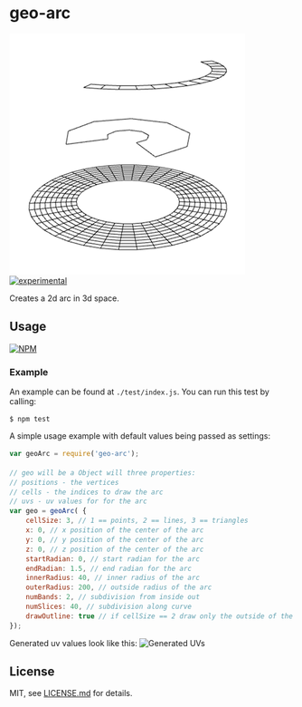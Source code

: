 # geo-arc

![render](./render.png)
[![experimental](http://badges.github.io/stability-badges/dist/experimental.svg)](http://github.com/badges/stability-badges)

Creates a 2d arc in 3d space.

## Usage

[![NPM](https://nodei.co/npm/geo-arc.png)](https://www.npmjs.com/package/geo-arc)

### Example

An example can be found at `./test/index.js`. You can run this test by calling:
```
$ npm test
```

A simple usage example with default values being passed as settings:
```javascript
var geoArc = require('geo-arc');

// geo will be a Object will three properties:
// positions - the vertices
// cells - the indices to draw the arc
// uvs - uv values for for the arc
var geo = geoArc( {
    cellSize: 3, // 1 == points, 2 == lines, 3 == triangles
    x: 0, // x position of the center of the arc
    y: 0, // y position of the center of the arc
    z: 0, // z position of the center of the arc
    startRadian: 0, // start radian for the arc
    endRadian: 1.5, // end radian for the arc
    innerRadius: 40, // inner radius of the arc
    outerRadius: 200, // outside radius of the arc
    numBands: 2, // subdivision from inside out 
    numSlices: 40, // subdivision along curve
    drawOutline: true // if cellSize == 2 draw only the outside of the shape
});
```

Generated uv values look like this:
![Generated UVs](https://cloud.githubusercontent.com/assets/171001/12681332/062c57fe-c6a6-11e5-98ea-548fd44504c7.png)

## License

MIT, see [LICENSE.md](http://github.com/mikkoh/geoArc/blob/master/LICENSE.md) for details.

